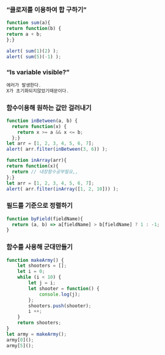 ### “클로저를 이용하여 합 구하기”
```javascript
function sum(a){
return function(b) {
return a + b; 
};}

alert( sum(1)(2) );
alert( sum(5)(-1) );
```

### “Is variable visible?”
```javascript
에러가 발생한다.
X가 초기화되지않았기때문이다.
```

### 함수이용해 원하는 값만 걸러내기
```javascript
function inBetween(a, b) {
  return function(x) {
    return x >= a && x <= b;
  };}
let arr = [1, 2, 3, 4, 5, 6, 7];
alert( arr.filter(inBetween(3, 6)) );

function inArray(arr){
return function(x){
  return // 내장함수공부필요,,
};}
let arr = [1, 2, 3, 4, 5, 6, 7];
alert( arr.filter(inArray([1, 2, 10])) );
```

### 필드를 기준으로 정렬하기
```javascript
function byField(fieldName){
  return (a, b) => a[fieldName] > b[fieldName] ? 1 : -1;
}
```
### 함수를 사용해 군대만들기
```javascript
function makeArmy() {
    let shooters = []; 
    let i = 0;
    while (i < 10) {
        let j = i;
        let shooter = function() {
            console.log(j);
        };
        shooters.push(shooter);
        i ++;
    }
    return shooters;
}
let army = makeArmy();
army[0](); 
army[5](); 
```

